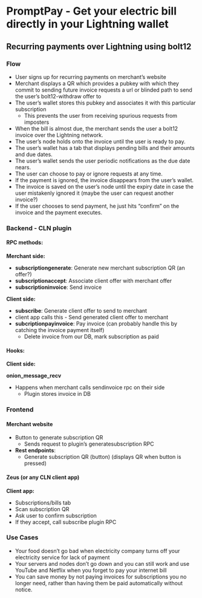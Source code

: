 # PromptPay - Get your electric bill directly in your Lightning wallet

## Recurring payments over Lightning using bolt12

### Flow

- User signs up for recurring payments on merchant’s website
- Merchant displays a QR which provides a pubkey with which they commit to sending future invoice requests a url or blinded path to send the user’s bolt12-withdraw offer to
- The user’s wallet stores this pubkey and associates it with this particular subscription
  - This prevents the user from receiving spurious requests from imposters
- When the bill is almost due, the merchant sends the user a bolt12 invoice over the Lightning network.
- The user’s node holds onto the invoice until the user is ready to pay.
- The user’s wallet has a tab that displays pending bills and their amounts and due dates.
- The user’s wallet sends the user periodic notifications as the due date nears.
- The user can choose to pay or ignore requests at any time.
- If the payment is ignored, the invoice disappears from the user’s wallet.
- The invoice is saved on the user’s node until the expiry date in case the user mistakenly ignored it (maybe the user can request another invoice?)
- If the user chooses to send payment, he just hits “confirm” on the invoice and the payment executes.

### Backend - CLN plugin

#### RPC methods:
**Merchant side:**
- **subscriptiongenerate**: Generate new merchant subscription QR (an offer?)
- **subscriptionaccept**: Associate client offer with merchant offer
- **subscriptioninvoice**: Send invoice

**Client side:**
- **subscribe**: Generate client offer to send to merchant
- client app calls this - Send generated client offer to merchant
- **subcriptionpayinvoice**: Pay invoice (can probably handle this by catching the invoice payment itself)
  - Delete invoice from our DB, mark subscription as paid

#### Hooks:
**Client side:**

**onion_message_recv**
- Happens when merchant calls sendinvoice rpc on their side
  - Plugin stores invoice in DB

### Frontend
#### Merchant website
- Button to generate subscription QR
  - Sends request to plugin’s generatesubscription RPC
- **Rest endpoints**:
  - Generate subscription QR (button) (displays QR when button is pressed)

#### Zeus (or any CLN client app)
**Client app:**
- Subscriptions/bills tab
- Scan subscription QR
- Ask user to confirm subscription
- If they accept, call subscribe plugin RPC

### Use Cases

- Your food doesn’t go bad when electricity company turns off your electricity service for lack of payment
- Your servers and nodes don’t go down and you can still work and use YouTube and Netflix when you forget to pay your internet bill
- You can save money by not paying invoices for subscriptions you no longer need, rather than having them be paid automatically without notice.
